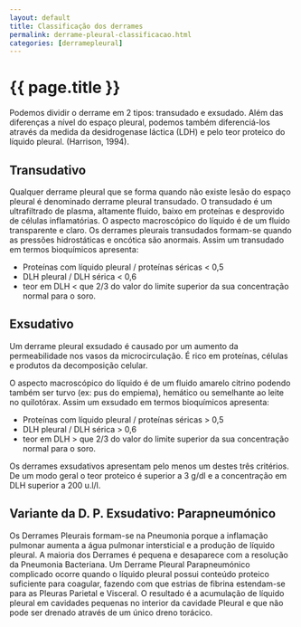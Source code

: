```yaml
---
layout: default
title: Classificação dos derrames
permalink: derrame-pleural-classificacao.html
categories: [derramepleural]
---
```


# {{ page.title }}

Podemos dividir o derrame em 2 tipos: transudado e exsudado. Além das diferenças a nível do espaço pleural, podemos também diferenciá-los através da medida da desidrogenase láctica (LDH) e pelo teor proteico do líquido pleural. (Harrison, 1994).

## Transudativo

Qualquer derrame pleural que se forma quando não existe lesão do espaço pleural é denominado derrame pleural transudado. O transudado é um ultrafiltrado de plasma, altamente fluido, baixo em proteínas e desprovido de células inflamatórias. O aspecto macroscópico do líquido é de um fluido transparente e claro.
Os derrames pleurais transudados formam-se quando as pressões hidrostáticas e oncótica são anormais.
Assim um transudado em termos bioquímicos apresenta:

* Proteínas com líquido pleural / proteínas séricas < 0,5
* DLH pleural / DLH sérica < 0,6
* teor em DLH < que 2/3 do valor do limite superior da sua concentração normal para o soro.

## Exsudativo

Um derrame pleural exsudado é causado por um aumento da permeabilidade nos vasos da microcirculação. É rico em proteínas, células e produtos da decomposição celular.

O aspecto macroscópico do líquido é de um fluido amarelo citrino podendo também ser turvo (ex: pus do empiema), hemático ou semelhante ao leite no quilotórax.
Assim um exsudado em termos bioquímicos apresenta:

* Proteínas com líquido pleural / proteínas séricas > 0,5
* DLH pleural / DLH sérica > 0,6
* teor em DLH > que 2/3 do valor do limite superior da sua concentração normal para o soro.

Os derrames exsudativos apresentam pelo menos um destes três critérios. De um modo geral o teor proteico é superior a 3 g/dl e a concentração em DLH superior a 200 u.l/l.

## Variante da D. P. Exsudativo:  Parapneumónico

Os Derrames Pleurais formam-se na Pneumonia porque a inflamação pulmonar aumenta a água pulmonar intersticial e a produção de líquido pleural. A maioria dos Derrames é pequena e desaparece com a resolução da Pneumonia Bacteriana. Um Derrame Pleural Parapneumónico complicado ocorre quando o líquido pleural possui conteúdo proteico suficiente para coagular, fazendo com que estrias de fibrina estendam-se para as Pleuras Parietal e Visceral. O resultado é a acumulação de líquido pleural em cavidades pequenas no interior da cavidade Pleural e que não pode ser drenado através de um único dreno torácico.
